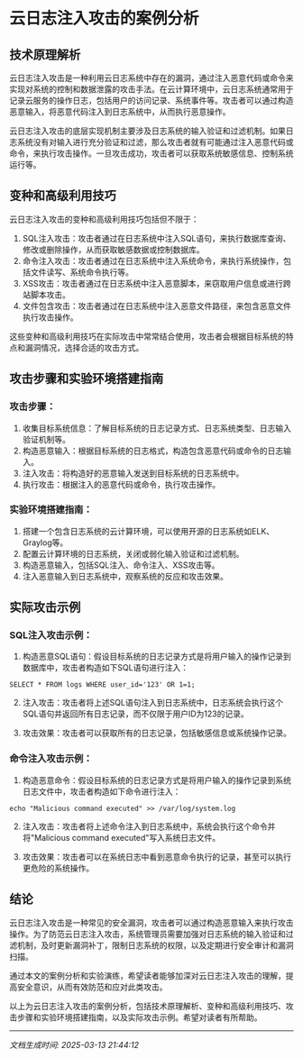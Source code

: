# 云日志注入攻击的案例分析

## 技术原理解析

云日志注入攻击是一种利用云日志系统中存在的漏洞，通过注入恶意代码或命令来实现对系统的控制和数据泄露的攻击手法。在云计算环境中，云日志系统通常用于记录云服务的操作日志，包括用户的访问记录、系统事件等。攻击者可以通过构造恶意输入，将恶意代码注入到日志系统中，从而执行恶意操作。

云日志注入攻击的底层实现机制主要涉及日志系统的输入验证和过滤机制。如果日志系统没有对输入进行充分验证和过滤，那么攻击者就有可能通过注入恶意代码或命令，来执行攻击操作。一旦攻击成功，攻击者可以获取系统敏感信息、控制系统运行等。

## 变种和高级利用技巧

云日志注入攻击的变种和高级利用技巧包括但不限于：

1. SQL注入攻击：攻击者通过在日志系统中注入SQL语句，来执行数据库查询、修改或删除操作，从而获取敏感数据或控制数据库。
2. 命令注入攻击：攻击者通过在日志系统中注入系统命令，来执行系统操作，包括文件读写、系统命令执行等。
3. XSS攻击：攻击者通过在日志系统中注入恶意脚本，来窃取用户信息或进行跨站脚本攻击。
4. 文件包含攻击：攻击者通过在日志系统中注入恶意文件路径，来包含恶意文件执行攻击操作。

这些变种和高级利用技巧在实际攻击中常常结合使用，攻击者会根据目标系统的特点和漏洞情况，选择合适的攻击方式。

## 攻击步骤和实验环境搭建指南

### 攻击步骤：

1. 收集目标系统信息：了解目标系统的日志记录方式、日志系统类型、日志输入验证机制等。
2. 构造恶意输入：根据目标系统的日志格式，构造包含恶意代码或命令的日志输入。
3. 注入攻击：将构造好的恶意输入发送到目标系统的日志系统中。
4. 执行攻击：根据注入的恶意代码或命令，执行攻击操作。

### 实验环境搭建指南：

1. 搭建一个包含日志系统的云计算环境，可以使用开源的日志系统如ELK、Graylog等。
2. 配置云计算环境的日志系统，关闭或弱化输入验证和过滤机制。
3. 构造恶意输入，包括SQL注入、命令注入、XSS攻击等。
4. 注入恶意输入到日志系统中，观察系统的反应和攻击效果。

## 实际攻击示例

### SQL注入攻击示例：

1. 构造恶意SQL语句：假设目标系统的日志记录方式是将用户输入的操作记录到数据库中，攻击者构造如下SQL语句进行注入：

```
SELECT * FROM logs WHERE user_id='123' OR 1=1;
```

2. 注入攻击：攻击者将上述SQL语句注入到日志系统中，日志系统会执行这个SQL语句并返回所有日志记录，而不仅限于用户ID为123的记录。

3. 攻击效果：攻击者可以获取所有的日志记录，包括敏感信息或系统操作记录。

### 命令注入攻击示例：

1. 构造恶意命令：假设目标系统的日志记录方式是将用户输入的操作记录到系统日志文件中，攻击者构造如下命令进行注入：

```
echo "Malicious command executed" >> /var/log/system.log
```

2. 注入攻击：攻击者将上述命令注入到日志系统中，系统会执行这个命令并将"Malicious command executed"写入系统日志文件。

3. 攻击效果：攻击者可以在系统日志中看到恶意命令执行的记录，甚至可以执行更危险的系统操作。

## 结论

云日志注入攻击是一种常见的安全漏洞，攻击者可以通过构造恶意输入来执行攻击操作。为了防范云日志注入攻击，系统管理员需要加强对日志系统的输入验证和过滤机制，及时更新漏洞补丁，限制日志系统的权限，以及定期进行安全审计和漏洞扫描。

通过本文的案例分析和实验演练，希望读者能够加深对云日志注入攻击的理解，提高安全意识，从而有效防范和应对此类攻击。

以上为云日志注入攻击的案例分析，包括技术原理解析、变种和高级利用技巧、攻击步骤和实验环境搭建指南，以及实际攻击示例。希望对读者有所帮助。

---

*文档生成时间: 2025-03-13 21:44:12*
